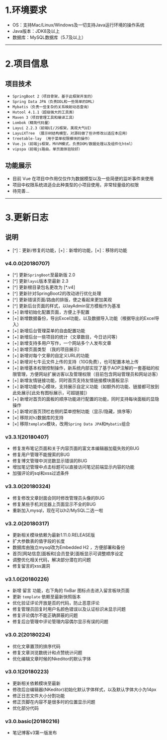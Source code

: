 # 1.环境要求
+ OS：支持Mac/Linux/Windows及一切支持Java运行环境的操作系统
+ Java版本：JDK8及以上
+ 数据库：MySQL数据库（5.7及以上）
-----
# 2.项目信息
## 项目技术
+ `SpringBoot 2（项目骨架，基于此框架开发的）`
+ `Spring Data JPA（负责DDL和一些简单的DML）`
+ `Mybatis（负责一些复杂的关系映射动态查询） `
+ `Hutool 4.1.1（超级强大的工具类）`
+ `Maven 3（项目管理工具和编译工具）`
+ `Lombok（精简代码量）`
+ `Layui 2.2.3（前端UI/JS框架，美观大气UI）`
+ `LayuiXTree （展示树结构模型，对源码做了些许修改以适应本应用）`
+ `treetable-lay （用于菜单权限模块的操作）`
+ `Vue.js（前端js框架，MVVM模式，负责DOM/数据处理以及组件化html）`
+ `vipspa（前端js路由，单页面体验较好）`
## 功能展示
+ 目前 Vue 在项目中作用仅仅作为数据模型以及一些简便的监听事件来使用
+ 项目中权限系统进适合此种类型的小项目使用，非常轻量级的权限
+ 待完善...

-----
# 3.更新日志
## 说明
+ [^]：更新/修复的功能，[+]：新增的功能，[×]：移除的功能

### v4.0.0(20180707)
+ [^] 更新`SpringBoot`至最新版 2.0
+ [^] 更新`layui`版本至最新 2.3
+ [^] 更新根目录包名更改为 \[*.v4\] 
+ [^] 更新针对SpringBoot2的改动进行优化处理
+ [^] 更新错误页面/路由的排版，使之看起来更加美观
+ [^] 更新后台页面的样式，以layAdmin官方模板作为基准
+ [+] 新增初始化配置页面，方便上手配置
+ [+] 新增数据备份，导出Excel功能，以及数据导入功能（根据导出的Excel导入）
+ [+] 新增后台管理菜单的自由配置功能
+ [+] 新增后台一些项目的统计（文章数目，今日访问等）
+ [+] 新增支持多用户写作，一个网站多个人发布文章
+ [+] 新增页面类型 （我的项目展示）
+ [+] 新增对每个文章的自定义URL的功能
+ [+] 新增对七牛云文件上传的支持（10G免费），也可配置本地上传
+ [+] 新增基本权限控制操作，新系统内部实现了基于AOP注解的一套基础的权限管理，方便网站扩展访客以及管理权限（目前包含网站管理员和网站访客）
+ [+] 新增友情链接功能，同时首页支持友情链接模块面板显示
+ [+] 新增功能中心模块，支持展示自定义功能（如额外的功能、链接都可放到此处展示\[此处有图标展示，可超链接\]）
+ [+] 新增对首页的面板的顺序功能进行配置的功能，同时支持每块面板的显隐操作
+ [+] 新增对首页顶栏右侧的菜单控制功能（显示/隐藏，排序等）
+ [×] 移除对`h2`数据库的支持
+ [×] 移除`template`模块，改用`Spring Data JPA`和`Mybatis`组合
### v3.3.1(20180407)
+ 修复发布笔记页面和关于内容页面的富文本编辑器加载失败的BUG
+ 修复用户管理不能搜索的BUG
+ 修复博文管理中浏览数显示错误的BUG
+ 增加笔记管理中点击标题可以直接访问笔记前端显示内容的功能
+ 加强评论的sql和xss过滤条件
### v3.3.0(20180324)
+ 修复修改文章封面会同时修改管理员头像的BUG
+ 修复某些手机浏览器上页面显示不全的BUG
+ 重新加入mysql，现在可以h2/MySQL二选一啦
### v3.2.0(20180317)
+ 更新相关模块依赖为最新1.11.0.RELEASE版
+ 扩大参数表的值字段的长度
+ 数据库由独立mysql改为Embedded H2 ，方便部署和备份
+ 首页\[网站信息\]面板和\[会员登录\]面板显示可调整顺序设定
+ 调整优化相关代码，解决部分潜在的问题
+ 修复留言的xss漏洞
### v3.1.0(20180226)
+ 新增 留言 功能，右下角的 fixBar 图标点击进入留言板块页面
+ 更新 `template` 依赖至最新快照版本
+ 优化验证评论开放是否的代码，防止恶意评论
+ 修复管理员回复时用户名颜色错误以及认证标识未显示问题
+ 修复评论偶尔不能正确屏蔽的问题
+ 修复后台管理中评论管理内容偶尔显示有误的问题
### v3.0.2(20180224)
+ 优化文章置顶的排序代码
+ 修复文章浏览数统计和点赞统计问题
+ 优化编辑文章时候的Nkeditor的默认字体
### v3.0.1(20180223)
+ 更新相关依赖模块至最新
+ 修改后台编辑器(NKeditor)初始化默认字体样式，以及默认字体大小为14px
+ 修正日志文件大小分割功能
+ 修正页脚在内容不是很多时的位置显示问题
+ 优化部分代码
### v3.0.basic(20180216)
+ 笔记博客v3第一版发布